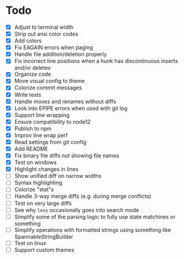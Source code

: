 # Todo

-   [x] Adjust to terminal width
-   [x] Strip out ansi color codes
-   [x] Add colors
-   [x] Fix EAGAIN errors when paging
-   [x] Handle file addition/deletion properly
-   [x] Fix incorrect line positions when a hunk has discontinuous inserts and/or deletes
-   [x] Organize code
-   [x] Move visual config to theme
-   [x] Colorize commit messages
-   [x] Write tests
-   [x] Handle moves and renames without diffs
-   [x] Look into EPIPE errors when used with git log
-   [x] Support line wrapping
-   [x] Ensure compatibility to node12
-   [x] Publish to npm
-   [x] Improv line wrap perf
-   [x] Read settings from git config
-   [x] Add README
-   [x] Fix binary file diffs not showing file names
-   [x] Test on windows
-   [x] Highlight changes in lines
-   [ ] Show unified diff on narrow widths
-   [ ] Syntax highlighting
-   [ ] Colorize "stat"s
-   [ ] Handle 3-way merge diffs (e.g. during merge conflicts)
-   [ ] Test on very large diffs
-   [ ] See why `less` occasionally goes into search mode
-   [ ] Simplify some of the parsing logic to fully use state matchines or something
-   [ ] Simplify operations with formatted strings using something like SpannableStringBuilder
-   [ ] Test on linux
-   [ ] Support custom themes
